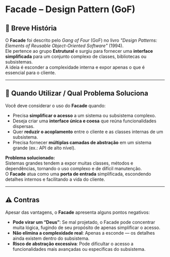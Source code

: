 # Facade – Design Pattern (GoF)

## 📜 Breve História  
O **Facade** foi descrito pelo *Gang of Four* (GoF) no livro *"Design Patterns: Elements of Reusable Object-Oriented Software"* (1994).  
Ele pertence ao grupo **Estrutural** e surgiu para fornecer uma **interface simplificada** para um conjunto complexo de classes, bibliotecas ou subsistemas.  
A ideia é esconder a complexidade interna e expor apenas o que é essencial para o cliente.

---

## 🎯 Quando Utilizar / Qual Problema Soluciona  
Você deve considerar o uso do **Facade** quando:  
- Precisa **simplificar o acesso** a um sistema ou subsistema complexo.  
- Deseja criar uma **interface única e coesa** que reúna funcionalidades dispersas.  
- Quer **reduzir o acoplamento** entre o cliente e as classes internas de um subsistema.  
- Precisa fornecer **múltiplas camadas de abstração** em um sistema grande (ex.: API de alto nível).  

**Problema solucionado:**  
Sistemas grandes tendem a expor muitas classes, métodos e dependências, tornando o uso complexo e de difícil manutenção.  
O **Facade** atua como uma **porta de entrada** simplificada, escondendo detalhes internos e facilitando a vida do cliente.

---

## ⚠️ Contras  
Apesar das vantagens, o **Facade** apresenta alguns pontos negativos:  
- **Pode virar um “Deus”**: Se mal projetado, o Facade pode concentrar muita lógica, fugindo de seu propósito de apenas simplificar o acesso.  
- **Não elimina a complexidade real**: Apenas a esconde — os detalhes ainda existem dentro do subsistema.  
- **Risco de abstração excessiva**: Pode dificultar o acesso a funcionalidades mais avançadas ou específicas do subsistema.  
